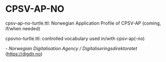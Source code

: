 # CPSV-AP-NO

cpsv-ap-no-turtle.ttl: Norwegian Application Profile of CPSV-AP (coming, if/when needed)

cpsvno-turtle.ttl: controlled vocabulary used in/with cpsv-ap(-no)

\- _Norwegian Digitalisation Agency / Digitaliseringsdirektoratet_ (https://digdir.no)
